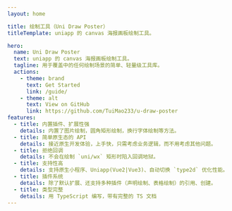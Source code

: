 ```yaml
---
layout: home

title: 绘制工具（Uni Draw Poster）
titleTemplate: uniapp 的 canvas 海报画板绘制工具。

hero:
  name: Uni Draw Poster
  text: uniapp 的 canvas 海报画板绘制工具。
  tagline: 用于覆盖中的任何绘制场景的简单、轻量级工具库。
  actions:
    - theme: brand
      text: Get Started
      link: /guide/
    - theme: alt
      text: View on GitHub
      link: https://github.com/TuiMao233/u-draw-poster
features:
  - title: 内置插件、扩展性强
    details: 内置了图片绘制，圆角矩形绘制，换行字体绘制等方法。
  - title: 简单原生态的 API
    details: 接近原生开发体验，上手快，只需考虑业务逻辑，而不用考虑其他问题。
  - title: 拒绝回调
    details: 不会在绘制 `uni/wx` 矩形时陷入回调地狱。
  - title: 支持性高
    details: 支持原生小程序、Uniapp(Vue2|Vue3)、自动切换 `type2d` 优化性能。
  - title: 插件系统
    details: 除了默认扩展、还支持多种插件（声明绘制、表格绘制）的引用、创建。
  - title: 类型完整
    details: 用 TypeScript 编写，带有完整的 TS 文档
---
```

